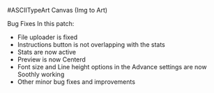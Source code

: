 #ASCIITypeArt Canvas (Img to Art)

Bug Fixes In this patch:
- File uploader is fixed
- Instructions button is not overlapping with the stats
- Stats are now active
- Preview is now Centerd
- Font size and Line height options in the Advance settings are now Soothly working
- Other minor bug fixes and improvements
